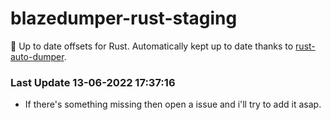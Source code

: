 # blazedumper-rust-staging

🚀 Up to date offsets for Rust. Automatically kept up to date thanks to [rust-auto-dumper](https://github.com/Akandesh/rust-auto-dumper).


### Last Update 13-06-2022 17:37:16
- If there's something missing then open a issue and i'll try to add it asap.